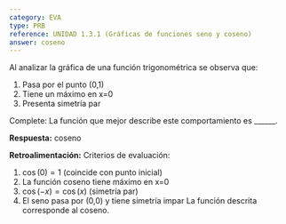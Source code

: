 ```yaml
---
category: EVA
type: PRB
reference: UNIDAD 1.3.1 (Gráficas de funciones seno y coseno)
answer: coseno
---
```


Al analizar la gráfica de una función trigonométrica se observa que:

1. Pasa por el punto (0,1)
2. Tiene un máximo en x=0
3. Presenta simetría par

Complete: La función que mejor describe este comportamiento es ______.

**Respuesta:** coseno

**Retroalimentación:**
Criterios de evaluación:
1. $\cos(0) = 1$ (coincide con punto inicial)
2. La función coseno tiene máximo en x=0
3. $\cos(-x) = \cos(x)$ (simetría par)
4. El seno pasa por (0,0) y tiene simetría impar
La función descrita corresponde al coseno.
